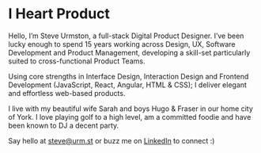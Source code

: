 # I Heart Product

Hello, I’m Steve Urmston, a full-stack Digital Product Designer. I’ve been lucky enough to spend 15 years working across Design, UX, Software Development and Product Management, developing a skill-set particularly suited to cross-functional Product Teams.

Using core strengths in Interface Design, Interaction Design and Frontend Development (JavaScript, React, Angular, HTML & CSS); I deliver elegant and effortless web-based products.

I live with my beautiful wife Sarah and boys Hugo & Fraser in our home city of York. I love playing golf to a high level, am a committed foodie and have been known to DJ a decent party.

Say hello at [steve@urm.st](mailto:steve@urm.st) or buzz me on [LinkedIn](https://www.linkedin.com/in/steveurmston/) to connect :)